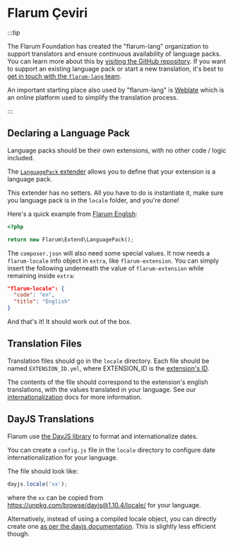 # Flarum Çeviri

:::tip

The Flarum Foundation has created the "flarum-lang" organization to support translators and ensure continuous availability of language packs. You can learn more about this by [visiting the GitHub repository](https://github.com/flarum-lang/about). If you want to support an existing language pack or start a new translation, it's best to [get in touch with the `flarum-lang` team](https://discuss.flarum.org/d/27519-the-flarum-language-project).

An important starting place also used by "flarum-lang" is [Weblate](https://discuss.flarum.org/d/20807-simplify-translation-process-with-weblate) which is an online platform used to simplify the translation process.

:::

## Declaring a Language Pack

Language packs should be their own extensions, with no other code / logic included.

The [`LanguagePack` extender](https://github.com/flarum/core/blob/master/src/Extend/LanguagePack.php) allows you to define that your extension is a language pack.

This extender has no setters. All you have to do is instantiate it, make sure you language pack is in the `locale` folder, and you're done!

Here's a quick example from [Flarum English](https://github.com/flarum/lang-english/blob/master/extend.php):

```php
<?php

return new Flarum\Extend\LanguagePack();
```

The `composer.json` will also need some special values. It now needs a `flarum-locale` info object in `extra`, like `flarum-extension`. You can simply insert the following underneath the value of `flarum-extension` while remaining inside `extra`:

```json
"flarum-locale": {
  "code": "en",
  "title": "English"
}
```

And that's it! It should work out of the box.

## Translation Files

Translation files should go in the `locale` directory. Each file should be named `EXTENSION_ID.yml`, where EXTENSION_ID is the [extension's ID](admin.md#telling-the-api-about-your-extension).

The contents of the file should correspond to the extension's english translations, with the values translated in your language. See our [internationalization](i18n.md) docs for more information.

## DayJS Translations

Flarum use [the DayJS library](https://day.js.org/) to format and internationalize dates.

You can create a `config.js` file in the `locale` directory to configure date internationalization for your language.

The file should look like:

```js
dayjs.locale('xx');
```

where the `xx` can be copied from https://unpkg.com/browse/dayjs@1.10.4/locale/ for your language.

Alternatively, instead of using a compiled locale object, you can directly create one [as per the dayjs documentation](https://day.js.org/docs/en/customization/customization). This is slightly less efficient though.
